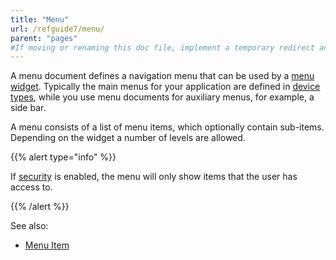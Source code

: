 ```yaml
---
title: "Menu"
url: /refguide7/menu/
parent: "pages"
#If moving or renaming this doc file, implement a temporary redirect and let the respective team know they should update the URL in the product. See Mapping to Products for more details.
---
```



A menu document defines a navigation menu that can be used by a [menu widget](/refguide7/menu-widgets/). Typically the main menus for your application are defined in [device types](/refguide7/desktop-profile/), while you use menu documents for auxiliary menus, for example, a side bar.

A menu consists of a list of menu items, which optionally contain sub-items. Depending on the widget a number of levels are allowed.

{{% alert type="info" %}}

If [security](/refguide7/project-security/) is enabled, the menu will only show items that the user has access to.

{{% /alert %}}

See also:

*   [Menu Item](/refguide7/menu-item/)
